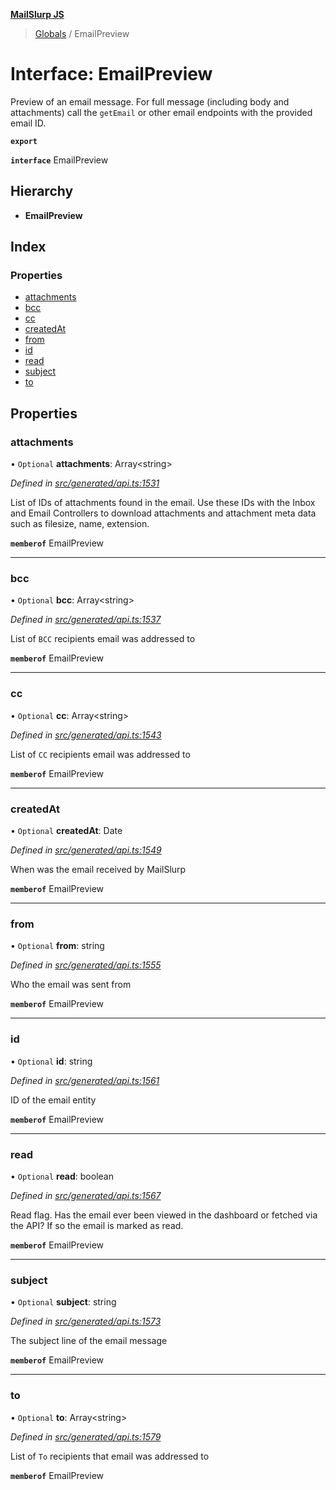 **[MailSlurp JS](../README.md)**

> [Globals](../README.md) / EmailPreview

# Interface: EmailPreview

Preview of an email message. For full message (including body and attachments) call the `getEmail` or other email endpoints with the provided email ID.

**`export`** 

**`interface`** EmailPreview

## Hierarchy

* **EmailPreview**

## Index

### Properties

* [attachments](emailpreview.md#attachments)
* [bcc](emailpreview.md#bcc)
* [cc](emailpreview.md#cc)
* [createdAt](emailpreview.md#createdat)
* [from](emailpreview.md#from)
* [id](emailpreview.md#id)
* [read](emailpreview.md#read)
* [subject](emailpreview.md#subject)
* [to](emailpreview.md#to)

## Properties

### attachments

• `Optional` **attachments**: Array\<string>

*Defined in [src/generated/api.ts:1531](https://github.com/mailslurp/mailslurp-client/blob/fb74c9f/src/generated/api.ts#L1531)*

List of IDs of attachments found in the email. Use these IDs with the Inbox and Email Controllers to download attachments and attachment meta data such as filesize, name, extension.

**`memberof`** EmailPreview

___

### bcc

• `Optional` **bcc**: Array\<string>

*Defined in [src/generated/api.ts:1537](https://github.com/mailslurp/mailslurp-client/blob/fb74c9f/src/generated/api.ts#L1537)*

List of `BCC` recipients email was addressed to

**`memberof`** EmailPreview

___

### cc

• `Optional` **cc**: Array\<string>

*Defined in [src/generated/api.ts:1543](https://github.com/mailslurp/mailslurp-client/blob/fb74c9f/src/generated/api.ts#L1543)*

List of `CC` recipients email was addressed to

**`memberof`** EmailPreview

___

### createdAt

• `Optional` **createdAt**: Date

*Defined in [src/generated/api.ts:1549](https://github.com/mailslurp/mailslurp-client/blob/fb74c9f/src/generated/api.ts#L1549)*

When was the email received by MailSlurp

**`memberof`** EmailPreview

___

### from

• `Optional` **from**: string

*Defined in [src/generated/api.ts:1555](https://github.com/mailslurp/mailslurp-client/blob/fb74c9f/src/generated/api.ts#L1555)*

Who the email was sent from

**`memberof`** EmailPreview

___

### id

• `Optional` **id**: string

*Defined in [src/generated/api.ts:1561](https://github.com/mailslurp/mailslurp-client/blob/fb74c9f/src/generated/api.ts#L1561)*

ID of the email entity

**`memberof`** EmailPreview

___

### read

• `Optional` **read**: boolean

*Defined in [src/generated/api.ts:1567](https://github.com/mailslurp/mailslurp-client/blob/fb74c9f/src/generated/api.ts#L1567)*

Read flag. Has the email ever been viewed in the dashboard or fetched via the API? If so the email is marked as read.

**`memberof`** EmailPreview

___

### subject

• `Optional` **subject**: string

*Defined in [src/generated/api.ts:1573](https://github.com/mailslurp/mailslurp-client/blob/fb74c9f/src/generated/api.ts#L1573)*

The subject line of the email message

**`memberof`** EmailPreview

___

### to

• `Optional` **to**: Array\<string>

*Defined in [src/generated/api.ts:1579](https://github.com/mailslurp/mailslurp-client/blob/fb74c9f/src/generated/api.ts#L1579)*

List of `To` recipients that email was addressed to

**`memberof`** EmailPreview
